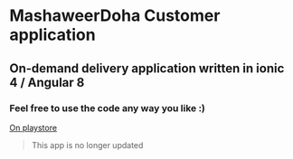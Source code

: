 # MashaweerDoha Customer application
## On-demand delivery application written in ionic 4 / Angular 8
### Feel free to use the code any way you like :)
[On playstore](https://play.google.com/store/apps/details?id=com.mashaweerdoha.mashdc)

> This app is no longer updated
